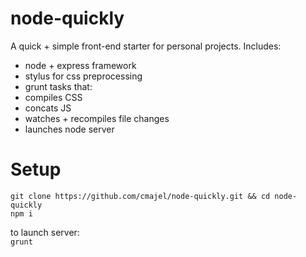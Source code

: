 # node-quickly

A quick + simple front-end starter for personal projects. Includes:
* node + express framework
* stylus for css preprocessing
* grunt tasks that:
 * compiles CSS
 * concats JS
 * watches + recompiles file changes
 * launches node server
 
# Setup

`git clone https://github.com/cmajel/node-quickly.git && cd node-quickly`   
`npm i`   

to launch server:   
`grunt`  
